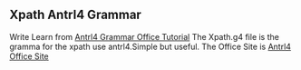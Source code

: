 Xpath Antrl4 Grammar
-------------------

Write Learn from [Antrl4 Grammar Office Tutorial][1]
The Xpath.g4 file is the gramma for the xpath use antrl4.Simple but useful.
The Office Site is [Antrl4 Office Site][2]






[1]: https://github.com/antlr/grammars-v4
[2]: https://theantlrguy.atlassian.net/wiki/display/ANTLR4/ANTLR+4+Documentation
